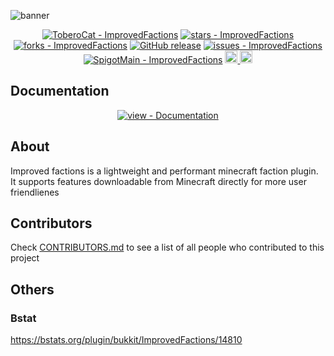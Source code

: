 ![banner](https://github.com/ToberoCat/ImprovedFactions_new/blob/main/branding/banners/spigot-banner.png?raw=true)
<div align="center">

[![ToberoCat - ImprovedFactions](https://img.shields.io/static/v1?label=ToberoCat&message=ImprovedFactions&color=%23FEDD58&logo=github)](https://github.com/ToberoCat/ImprovedFactions_new "Go to GitHub repo")
[![stars - ImprovedFactions](https://img.shields.io/github/stars/ToberoCat/ImprovedFactions_new?style=social)](https://github.com/ToberoCat/ImprovedFactions_new)
[![forks - ImprovedFactions](https://img.shields.io/github/forks/ToberoCat/ImprovedFactions_new?style=social)](https://github.com/ToberoCat/ImprovedFactions_new)
[![GitHub release](https://img.shields.io/github/release/ToberoCat/ImprovedFactions_new?include_prereleases=&sort=semver&color=%23FEDD58)](https://github.com/ToberoCat/ImprovedFactions_new/releases/)
[![issues - ImprovedFactions](https://img.shields.io/github/issues/ToberoCat/ImprovedFactions_new)](https://github.com/ToberoCat/ImprovedFactions_new/issues)
[![SpigotMain - ImprovedFactions](https://img.shields.io/badge/Spigot-ImprovedFactions-orange)](https://www.spigotmc.org/resources/improved-factions.95617 "Spigot ImprovedFactions page")
<a href="https://www.paypal.com/donate/?hosted_button_id=BGB6QWR886Q6Y">
    <img src="https://img.shields.io/badge/Donate-PayPal-green.svg?logo=paypal&style=flat-square" height="20" alt="Donate">
</a>
<a href="https://discord.gg/VmSbFNZejz">
    <img src="https://img.shields.io/discord/819932760550014986.svg?logo=discord&colorB=7289DA&style=flat-square" height="20" alt="Discord chat">
</a>
</div>

## Documentation

<div align="center">

[![view - Documentation](https://img.shields.io/badge/view-Documentation-blue?style=for-the-badge)](https://github.com/ToberoCat/ImprovedFactions_new/wiki "Go to project documentation")

</div>

## About

Improved factions is a lightweight and performant minecraft faction plugin. It supports features downloadable from
Minecraft directly for more user friendlienes

## Contributors

Check [CONTRIBUTORS.md](CONTRIBUTORS.md) to see a list of all people who contributed to this project

## Others

### Bstat
https://bstats.org/plugin/bukkit/ImprovedFactions/14810

